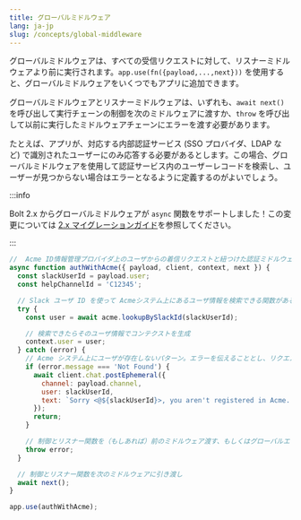 ```yaml
---
title: グローバルミドルウェア
lang: ja-jp
slug: /concepts/global-middleware
---
```


グローバルミドルウェアは、すべての受信リクエストに対して、リスナーミドルウェアより前に実行されます。`app.use(fn({payload,...,next}))` を使用すると、グローバルミドルウェアをいくつでもアプリに追加できます。

グローバルミドルウェアとリスナーミドルウェアは、いずれも、`await next()` を呼び出して実行チェーンの制御を次のミドルウェアに渡すか、`throw` を呼び出して以前に実行したミドルウェアチェーンにエラーを渡す必要があります。

たとえば、アプリが、対応する内部認証サービス (SSO プロバイダ、LDAP など) で識別されたユーザーにのみ応答する必要があるとします。この場合、グローバルミドルウェアを使用して認証サービス内のユーザーレコードを検索し、ユーザーが見つからない場合はエラーとなるように定義するのがよいでしょう。

:::info

Bolt 2.x からグローバルミドルウェアが `async` 関数をサポートしました！この変更については [2.x マイグレーションガイド](/tutorial/migration-v2)を参照してください。

:::

```javascript
//  Acme ID情報管理プロバイダ上のユーザからの着信リクエストと紐つけた認証ミドルウェア
async function authWithAcme({ payload, client, context, next }) {
  const slackUserId = payload.user;
  const helpChannelId = 'C12345';

  // Slack ユーザ ID を使って Acmeシステム上にあるユーザ情報を検索できる関数があるとと仮定
  try {
    const user = await acme.lookupBySlackId(slackUserId);

    // 検索できたらそのユーザ情報でコンテクストを生成
    context.user = user;
  } catch (error) {
    // Acme システム上にユーザが存在しないパターン。エラーを伝えることとし、リクエストの処理は継続しない
    if (error.message === 'Not Found') {
      await client.chat.postEphemeral({
        channel: payload.channel,
        user: slackUserId,
        text: `Sorry <@${slackUserId}>, you aren't registered in Acme. Please post in <#${helpChannelId}> for assistance.`,
      });
      return;
    }

    // 制御とリスナー関数を（もしあれば）前のミドルウェア渡す、もしくはグローバルエラーハンドラに引き渡し
    throw error;
  }

  // 制御とリスナー関数を次のミドルウェアに引き渡し
  await next();
}

app.use(authWithAcme);
```
